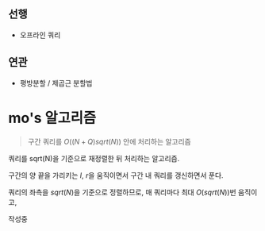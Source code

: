 ## 선행

- 오프라인 쿼리

## 연관

- 평방분할 / 제곱근 분할법

# mo's 알고리즘

> 구간 쿼리를 $O((N + Q)sqrt(N))$ 안에 처리하는 알고리즘

쿼리를 sqrt(N)을 기준으로 재정렬한 뒤 처리하는 알고리즘.

구간의 양 끝을 가리키는 $l$, $r$을 움직이면서 구간 내 쿼리를 갱신하면서 푼다.

쿼리의 좌측을 $sqrt(N)$을 기준으로 정렬하므로, 매 쿼리마다 최대 $O(sqrt(N))$번 움직이고, 


작성중